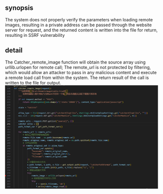 ## synopsis
The system does not properly verify the parameters when loading remote images, resulting in a private address can be passed through the website server for request, and the returned content is written into the file for return, resulting in SSRF vulnerability

## detail


The Catcher_remote_image function will obtain the source array using urllib.urlopen for remote call; The remote_url is not protected by filtering, which would allow an attacker to pass in any malicious content and execute a remote load call from within the system. The return result of the call is written to the file for output.
<img src="./1.png">
